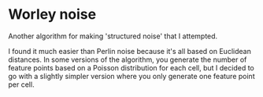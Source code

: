 # Worley noise
Another algorithm for making 'structured noise' that I attempted.

I found it much easier than Perlin noise because it's all based on Euclidean distances. In some versions of the algorithm, you generate the number of feature points based on a Poisson distribution for each cell, but I decided to go with a slightly simpler version where you only generate one feature point per cell. 

